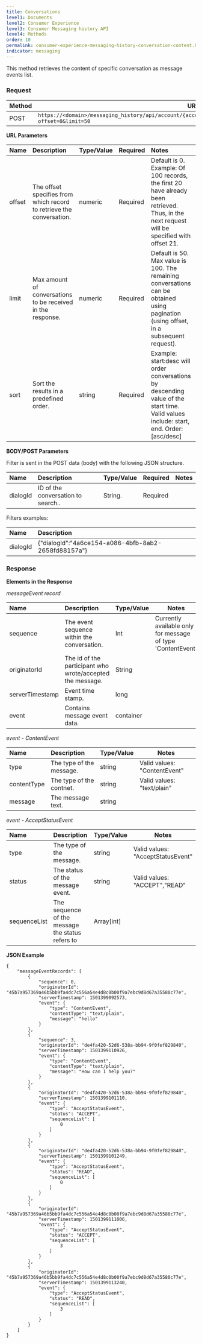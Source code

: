 ```yaml
---
title: Conversations
level1: Documents
level2: Consumer Experience
level3: Consumer Messaging history API
level4: Methods
order: 10
permalink: consumer-experience-messaging-history-conversation-content.html
indicator: messaging
---
```


This method retrieves the content of specific conversation as message events list.

### Request

Method | URL
------ | ---------------------------------------------------------------------------------------------------
POST   | `https://<domain>/messaging_history/api/account/{accountID}/conversations/conversation/content/search?offset=0&limit=50`

**URL Parameters**

Name   | Description                                                          | Type/Value | Required | Notes
:----- | :------------------------------------------------------------------- | :--------- | :------- | :--------------------------------------------------------------------------------------------------------------------------------------------
offset | The offset specifies from which record to retrieve the conversation. | numeric    | Required | Default is 0\. Example: Of 100 records, the first 20 have already been retrieved. Thus, in the next request will be specified with offset 21.
limit  | Max amount of conversations to be received in the response.          | numeric    | Required | Default is 50\. Max value is 100\. The remaining conversations can be obtained using pagination (using offset, in a subsequent request).
sort   | Sort the results in a predefined order.                              | string     | Required | Example: start:desc will order conversations by descending value of the start time. Valid values include: start, end. Order:[asc/desc]

**BODY/POST Parameters**

Filter is sent in the POST data (body) with the following JSON structure.

Name        | Description                        | Type/Value | Required | Notes
:---------- | :----------------------------------| :----------| :------- | :----
dialogId    | ID of the conversation to search.. | String.    | Required | 


Filters examples:

Name                | Description                                          |
:------------------ | :--------------------------------------------------- |
dialogId            | {"dialogId":"4a6ce154-a086-4bfb-8ab2-2658fd88157a"}  |

### Response

**Elements in the Response**

_messageEvent record_

Name                 | Description                                               | Type/Value | Notes
:------------------- | :-------------------------------------------------------- | :--------- | --------------
sequence             | The event sequence within the conversation.               | Int        | Currently available only for message of type 'ContentEvent'
originatorId         | The id of the participant who wrote/accepted the message. | String     |
serverTimestamp      | Event time stamp.                                         | long       |
event                | Contains message event data.                              | container  |

_event - ContentEvent_ 

Name                 | Description                | Type/Value | Notes
:------------------- | :--------------------------| :--------- |---------------------------------------------
type                 | The type of the message.   | string     | Valid values: "ContentEvent"
contentType          | The type of the contnet.   | string     | Valid values: "text/plain"
message              | The message text.          | string     | 



_event - AcceptStatusEvent_

Name                 | Description                                      | Type/Value   | Notes
:------------------- | :------------------------------------------------| :----------- | ---------------------------------
type                 | The type of the message.                         | string       | Valid values: "AcceptStatusEvent"
status               | The status of the message event.                 | string       | Valid values: "ACCEPT","READ" 
sequenceList         | The sequence of the message the status refers to | Array[int]   |

**JSON Example**

```
{
    "messageEventRecords": [
        {
            "sequence": 0,
            "originatorId": "45b7a957369a46b5bb9fa4dc7c556a54e4d8c0b00f9a7ebc9d8d67a35580c77e",
            "serverTimestamp": 1501399092573,
            "event": {
                "type": "ContentEvent",
                "contentType": "text/plain",
                "message": "hello"
            }
        },
        {
            "sequence": 3,
            "originatorId": "de4fa420-52d6-538a-bb94-9f0fef829840",
            "serverTimestamp": 1501399110926,
            "event": {
                "type": "ContentEvent",
                "contentType": "text/plain",
                "message": "How can I help you?"
            }
        },
        {
            "originatorId": "de4fa420-52d6-538a-bb94-9f0fef829840",
            "serverTimestamp": 1501399101110,
            "event": {
                "type": "AcceptStatusEvent",
                "status": "ACCEPT",
                "sequenceList": [
                    0
                ]
            }
        },
        {
            "originatorId": "de4fa420-52d6-538a-bb94-9f0fef829840",
            "serverTimestamp": 1501399101249,
            "event": {
                "type": "AcceptStatusEvent",
                "status": "READ",
                "sequenceList": [
                    0
                ]
            }
        },
        {
            "originatorId": "45b7a957369a46b5bb9fa4dc7c556a54e4d8c0b00f9a7ebc9d8d67a35580c77e",
            "serverTimestamp": 1501399111006,
            "event": {
                "type": "AcceptStatusEvent",
                "status": "ACCEPT",
                "sequenceList": [
                    3
                ]
            }
        },
        {
            "originatorId": "45b7a957369a46b5bb9fa4dc7c556a54e4d8c0b00f9a7ebc9d8d67a35580c77e",
            "serverTimestamp": 1501399113240,
            "event": {
                "type": "AcceptStatusEvent",
                "status": "READ",
                "sequenceList": [
                    3
                ]
            }
        }
    ]
}

```
